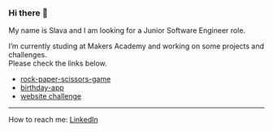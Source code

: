 ### Hi there :flamingo:

My name is Slava and I am looking for a Junior Software Engineer role.

I’m currently studing at Makers Academy and working on some projects and challenges.  
Please check the links below.

- [rock-paper-scissors-game](https://rock---paper---scissors.herokuapp.com/)
- [birthday-app](https://birth-day-app.herokuapp.com/)
- [website challenge](https://shecodesproject2020.s3.eu-west-2.amazonaws.com/new_site.html#repeat)

---
How to reach me: [LinkedIn](https://www.linkedin.com/in/yaroslava-yates-629517221/)
